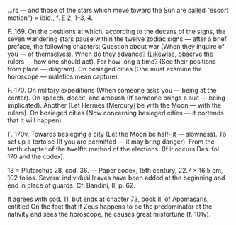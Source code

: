 ...rs — and those of the stars which move toward the Sun are called "escort motion") = ibid., f. E 2, 1–3, 4.

F. 169. On the positions at which, according to the decans of the signs, the seven wandering stars pause within the twelve zodiac signs — after a brief preface, the following chapters:
Question about war (When they inquire of you — of themselves).
When do they advance? (Likewise, observe the rulers — how one should act).
For how long a time? (See their positions from place — diagram).
On besieged cities (One must examine the horoscope — malefics mean capture).

F. 170. On military expeditions (When someone asks you — being at the center).
On speech, deceit, and ambush (If someone brings a suit — being implicated).
Another (Let Hermes [Mercury] be with the Moon — with the rulers).
On besieged cities (Now concerning besieged cities — it portends that it will happen).

F. 170v. Towards besieging a city (Let the Moon be half-lit — slowness).
To set up a tortoise (If you are permitted — it may bring danger).
From the tenth chapter of the twelfth method of the elections. (If it occurs Des. fol. 170 and the codex).

13 = Plutarchus 28, cod. 36. — Paper codex, 15th century, 22.7 × 16.5 cm, 102 folios. Several individual leaves have been added at the beginning and end in place of guards. Cf. Bandini, II, p. 62.

It agrees with cod. 11, but ends at chapter 73, book II, of Apomasaris, entitled On the fact that if Zeus happens to be the predominator at the nativity and sees the horoscope, he causes great misfortune (f. 101v).